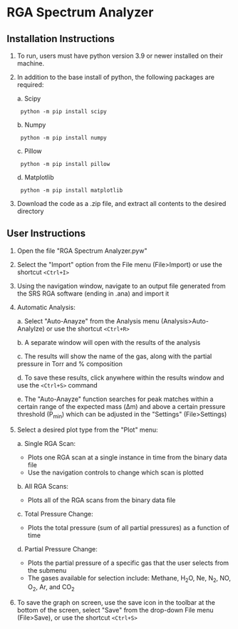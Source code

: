# RGA Spectrum Analyzer

Installation Instructions
--------------------
1. To run, users must have python version 3.9 or newer installed on their machine.

2. In addition to the base install of python, the following packages are required:

	a. Scipy
	
		python -m pip install scipy

	b. Numpy
	
		python -m pip install numpy

	c. Pillow
	
		python -m pip install pillow

	d. Matplotlib
	
		python -m pip install matplotlib
3. Download the code as a .zip file, and extract all contents to the desired directory


User Instructions
--------------------
1. Open the file "RGA Spectrum Analyzer.pyw"

2. Select the "Import" option from the File menu (File>Import) or use the shortcut `<Ctrl+I>`

3. Using the navigation window, navigate to an output file generated from the SRS RGA software (ending in .ana) and import it

4. Automatic Analysis:

	a. Select "Auto-Anayze" from the Analysis menu (Analysis>Auto-Analylze) or use the shortcut `<Ctrl+R>`
  
	b. A separate window will open with the results of the analysis
  
	c. The results will show the name of the gas, along with the partial pressure in Torr and % composition
  
	d. To save these results, click anywhere within the results window and use the `<Ctrl+S>` command
  
	e. The "Auto-Anayze" function searches for peak matches within a certain range of the expected mass (Δm)
	and above a certain pressure threshold (P<sub>min</sub>) which can be adjusted in the "Settings" (File>Settings)

5. Select a desired plot type from the "Plot" menu:

	a. Single RGA Scan:
	* Plots one RGA scan at a single instance in time from the binary data file
	* Use the navigation controls to change which scan is plotted
    
	b. All RGA Scans:
	* Plots all of the RGA scans from the binary data file
    
	c. Total Pressure Change:
	* Plots the total pressure (sum of all partial pressures) as a function of time
    
	d. Partial Pressure Change:
	* Plots the partial pressure of a specific gas that the user selects from the submenu
	* The gases available for selection include: Methane, H<sub>2</sub>O, Ne, N<sub>2</sub>, NO, O<sub>2</sub>, Ar, and CO<sub>2</sub>

6. To save the graph on screen, use the save icon in the toolbar at the bottom of the screen,
	select "Save" from the drop-down File menu (File>Save), or use the shortcut `<Ctrl+S>`


